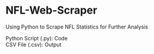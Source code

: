 # NFL-Web-Scraper
Using Python to Scrape NFL Statistics for Further Analysis

Python Script (.py): Code  
CSV File (.csv): Output
